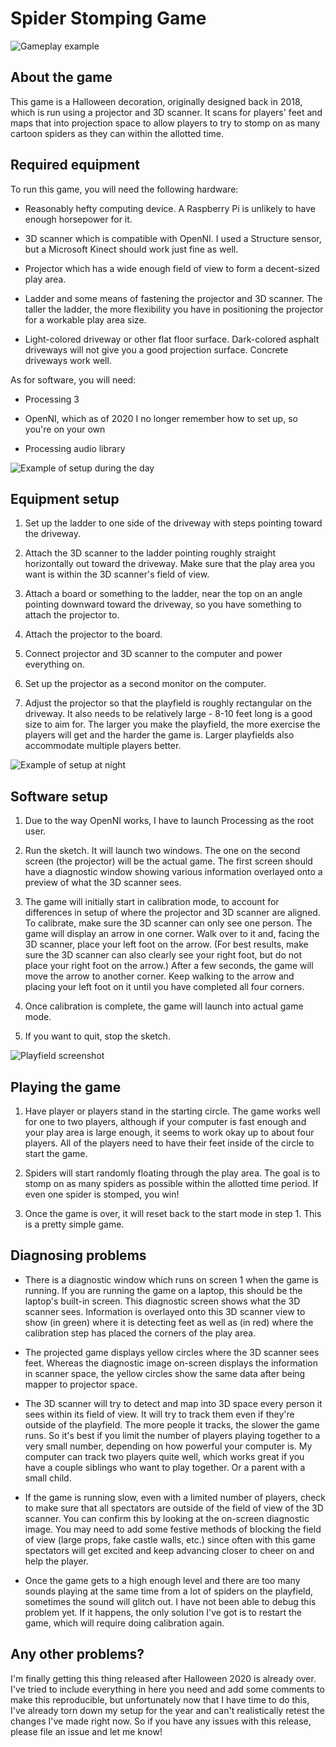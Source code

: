# Spider Stomping Game

![Gameplay example](Docs/Gameplay.jpg?raw=true)

## About the game

This game is a Halloween decoration, originally designed back in 2018, which is
run using a projector and 3D scanner.  It scans for players' feet and maps that
into projection space to allow players to try to stomp on as many cartoon spiders
as they can within the allotted time.




## Required equipment

To run this game, you will need the following hardware:

* Reasonably hefty computing device.  A Raspberry Pi is unlikely to have enough
horsepower for it.

* 3D scanner which is compatible with OpenNI.  I used a Structure sensor, but a
Microsoft Kinect should work just fine as well.

* Projector which has a wide enough field of view to form a decent-sized play area.

* Ladder and some means of fastening the projector and 3D scanner.  The taller the
ladder, the more flexibility you have in positioning the projector for a workable
play area size.

* Light-colored driveway or other flat floor surface.  Dark-colored asphalt
driveways will not give you a good projection surface.  Concrete driveways work well.


As for software, you will need:

* Processing 3

* OpenNI, which as of 2020 I no longer remember how to set up, so you're on your own

* Processing audio library




![Example of setup during the day](Docs/Setup-Daytime.jpg?raw=true)

## Equipment setup

1. Set up the ladder to one side of the driveway with steps pointing toward the
driveway.

2. Attach the 3D scanner to the ladder pointing roughly straight horizontally out
toward the driveway.  Make sure that the play area you want is within the
3D scanner's field of view.

3. Attach a board or something to the ladder, near the top on an angle pointing
downward toward the driveway, so you have something to attach the projector to.

4. Attach the projector to the board.

5. Connect projector and 3D scanner to the computer and power everything on.

6. Set up the projector as a second monitor on the computer.

7. Adjust the projector so that the playfield is roughly rectangular on the
driveway.  It also needs to be relatively large - 8-10 feet long is a good size to
aim for.  The larger you make the playfield, the more exercise the players will
get and the harder the game is.  Larger playfields also accommodate multiple
players better.




![Example of setup at night](Docs/Setup-Nighttime.jpg?raw=true)

## Software setup

1. Due to the way OpenNI works, I have to launch Processing as the root user.

2. Run the sketch.  It will launch two windows.  The one on the second screen (the
projector) will be the actual game.  The first screen should have a diagnostic window
showing various information overlayed onto a preview of what the 3D scanner sees.

3. The game will initially start in calibration mode, to account for differences in
setup of where the projector and 3D scanner are aligned.  To calibrate, make sure the
3D scanner can only see one person.  The game will display an arrow in one corner.
Walk over to it and, facing the 3D scanner, place your left foot on the arrow.  (For
best results, make sure the 3D scanner can also clearly see your right foot, but do
not place your right foot on the arrow.)  After a few seconds, the game will move the
arrow to another corner.  Keep walking to the arrow and placing your left foot on it
until you have completed all four corners.

4. Once calibration is complete, the game will launch into actual game mode.

5. If you want to quit, stop the sketch.




![Playfield screenshot](Docs/Playfield-Screenshot.jpg?raw=true)

## Playing the game

1. Have player or players stand in the starting circle.  The game works well for
one to two players, although if your computer is fast enough and your play area is
large enough, it seems to work okay up to about four players.  All of the players
need to have their feet inside of the circle to start the game.

2. Spiders will start randomly floating through the play area.  The goal is to stomp
on as many spiders as possible within the allotted time period.  If even one spider
is stomped, you win!

3. Once the game is over, it will reset back to the start mode in step 1.  This is a
pretty simple game.




## Diagnosing problems

* There is a diagnostic window which runs on screen 1 when the game is running.  If
you are running the game on a laptop, this should be the laptop's built-in screen.
This diagnostic screen shows what the 3D scanner sees.  Information is overlayed onto
this 3D scanner view to show (in green) where it is detecting feet as well as (in red)
where the calibration step has placed the corners of the play area.

* The projected game displays yellow circles where the 3D scanner sees feet.  Whereas
the diagnostic image on-screen displays the information in scanner space, the yellow
circles show the same data after being mapper to projector space.

* The 3D scanner will try to detect and map into 3D space every person it sees within
its field of view.  It will try to track them even if they're outside of the
playfield.  The more people it tracks, the slower the game runs.  So it's best if you
limit the number of players playing together to a very small number, depending on how
powerful your computer is.  My computer can track two players quite well, which works
great if you have a couple siblings who want to play together.  Or a parent with a
small child.

* If the game is running slow, even with a limited number of players, check to make
sure that all spectators are outside of the field of view of the 3D scanner.  You can
confirm this by looking at the on-screen diagnostic image.  You may need to add some
festive methods of blocking the field of view (large props, fake castle walls, etc.)
since often with this game spectators will get excited and keep advancing closer to
cheer on and help the player.

* Once the game gets to a high enough level and there are too many sounds playing at
the same time from a lot of spiders on the playfield, sometimes the sound will glitch
out.  I have not been able to debug this problem yet.  If it happens, the only
solution I've got is to restart the game, which will require doing calibration again.


## Any other problems?

I'm finally getting this thing released after Halloween 2020 is already over.  I've
tried to include everything in here you need and add some comments to make this
reproducible, but unfortunately now that I have time to do this, I've already torn
down my setup for the year and can't realistically retest the changes I've made
right now.  So if you have any issues with this release, please file an issue and
let me know!
